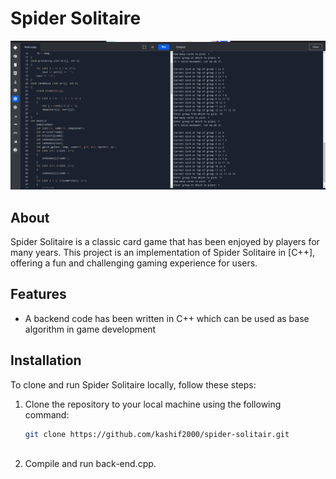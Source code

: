 # Spider Solitaire

![Game Screenshot](screenshot.png)

## About

Spider Solitaire is a classic card game that has been enjoyed by players for many years. This project is an implementation of Spider Solitaire in [C++], offering a fun and challenging gaming experience for users.

## Features

- A backend code has been written in C++ which can be used as base algorithm in game development



## Installation

To clone and run Spider Solitaire locally, follow these steps:

1. Clone the repository to your local machine using the following command:

   ```bash
   git clone https://github.com/kashif2000/spider-solitair.git
  
2. Compile and run back-end.cpp.
